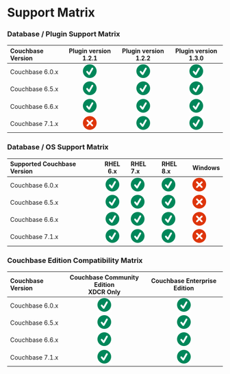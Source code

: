 # Support Matrix

### <a id="plugin support matrix"></a>Database / Plugin Support Matrix
| Couchbase Version |       Plugin version 1.2.1        |       Plugin version 1.2.2        |       Plugin version 1.3.0        |
|:------------------|:---------------------------------:|:---------------------------------:|:---------------------------------:|
| Couchbase 6.0.x   | ![Screenshot](../image/check.svg) | ![Screenshot](../image/check.svg) | ![Screenshot](../image/check.svg) |
| Couchbase 6.5.x   | ![Screenshot](../image/check.svg) | ![Screenshot](../image/check.svg) | ![Screenshot](../image/check.svg) |
| Couchbase 6.6.x   | ![Screenshot](../image/check.svg) | ![Screenshot](../image/check.svg) | ![Screenshot](../image/check.svg) |
| Couchbase 7.1.x   | ![Screenshot](../image/error.svg) | ![Screenshot](../image/check.svg) | ![Screenshot](../image/check.svg) |



### <a id="support matrix"></a>Database / OS Support Matrix

| Supported Couchbase Version |          RHEL 6.x          | RHEL 7.x                   | RHEL 8.x                   | Windows                   |
|:----------------------------|:---------------------------------:|:----------------------------------|:----------------------------------|:----------------------------------|
| Couchbase 6.0.x                     | ![Screenshot](../image/check.svg) | ![Screenshot](../image/check.svg) | ![Screenshot](../image/check.svg) | ![Screenshot](../image/error.svg) |
| Couchbase 6.5.x                    | ![Screenshot](../image/check.svg) | ![Screenshot](../image/check.svg) | ![Screenshot](../image/check.svg) | ![Screenshot](../image/error.svg) |<!--| RHEL 8.x                | ![Screenshot](../image/check.svg) | ![Screenshot](../image/check.svg) | ![Screenshot](../image/check.svg) |-->
| Couchbase 6.6.x                    | ![Screenshot](../image/check.svg) | ![Screenshot](../image/check.svg) | ![Screenshot](../image/check.svg) | ![Screenshot](../image/error.svg) |<!--| RHEL 8.x                | ![Screenshot](../image/check.svg) | ![Screenshot](../image/check.svg) | ![Screenshot](../image/check.svg) |-->
| Couchbase 7.1.x                     | ![Screenshot](../image/check.svg) | ![Screenshot](../image/check.svg) | ![Screenshot](../image/check.svg) | ![Screenshot](../image/error.svg) |


### <a id="Couchbase Edition Compatibility Matrix"></a>Couchbase Edition Compatibility Matrix

| Couchbase Version | Couchbase Community Edition <br/> XDCR Only | Couchbase Enterprise Edition     |
|:------------------|:-------------------------------------------:|:--------------------------------:|
| Couchbase 6.0.x   |      ![Screenshot](../image/check.svg)      |![Screenshot](../image/check.svg)     |
| Couchbase 6.5.x   |      ![Screenshot](../image/check.svg)      |![Screenshot](../image/check.svg)     |
| Couchbase 6.6.x   |      ![Screenshot](../image/check.svg)      |![Screenshot](../image/check.svg)     |
| Couchbase 7.1.x   |      ![Screenshot](../image/check.svg)      |![Screenshot](../image/check.svg)     |


